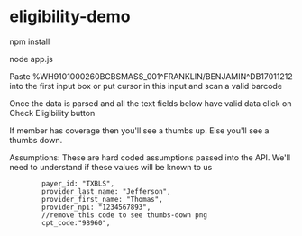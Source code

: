 # eligibility-demo
npm install

node app.js

Paste %WH9101000260BCBSMASS_001^FRANKLIN/BENJAMIN^DB17011212 into the first input box or put cursor in this input and scan a valid barcode

Once the data is parsed and all the text fields below have valid data click on Check Eligibility button

If member has coverage then you'll see a thumbs up.  Else you'll see a thumbs down.

Assumptions: These are hard coded assumptions passed into the API.  We'll need to understand if these values will be known to us

            payer_id: "TXBLS",
            provider_last_name: "Jefferson",
            provider_first_name: "Thomas",
            provider_npi: "1234567893",
            //remove this code to see thumbs-down png
            cpt_code:"98960",
